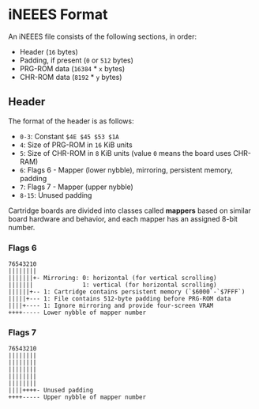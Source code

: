 # iNEEES Format

An iNEEES file consists of the following sections, in order:

- Header (`16` bytes)
- Padding, if present (`0` or `512` bytes)
- PRG-ROM data (`16384` \* `x` bytes)
- CHR-ROM data (`8192` \* `y` bytes)

## Header

The format of the header is as follows:

- `0-3`: Constant `$4E $45 $53 $1A`
- `4`: Size of PRG-ROM in `16` KiB units
- `5`: Size of CHR-ROM in `8` KiB units (value `0` means the board uses CHR-RAM)
- `6`: Flags 6 - Mapper (lower nybble), mirroring, persistent memory, padding
- `7`: Flags 7 - Mapper (upper nybble)
- `8-15`: Unused padding

Cartridge boards are divided into classes called **mappers** based on similar board hardware and behavior, and each mapper has an assigned 8-bit number.

### Flags 6

```
76543210
||||||||
|||||||+- Mirroring: 0: horizontal (for vertical scrolling)
|||||||              1: vertical (for horizontal scrolling)
||||||+-- 1: Cartridge contains persistent memory (`$6000`-`$7FFF`)
|||||+--- 1: File contains 512-byte padding before PRG-ROM data
||||+---- 1: Ignore mirroring and provide four-screen VRAM
++++----- Lower nybble of mapper number
```

### Flags 7

```
76543210
||||||||
||||||||
||||||||
||||||||
||||||||
||||++++- Unused padding
++++----- Upper nybble of mapper number
```
